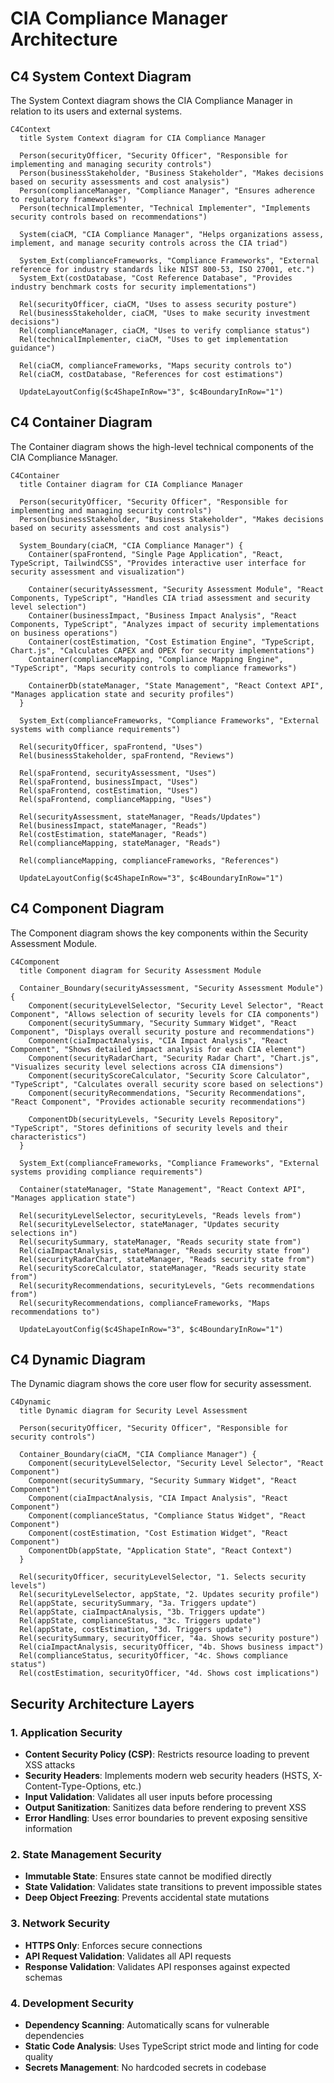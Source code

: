 # CIA Compliance Manager Architecture

## C4 System Context Diagram

The System Context diagram shows the CIA Compliance Manager in relation to its users and external systems.

```mermaid
C4Context
  title System Context diagram for CIA Compliance Manager

  Person(securityOfficer, "Security Officer", "Responsible for implementing and managing security controls")
  Person(businessStakeholder, "Business Stakeholder", "Makes decisions based on security assessments and cost analysis")
  Person(complianceManager, "Compliance Manager", "Ensures adherence to regulatory frameworks")
  Person(technicalImplementer, "Technical Implementer", "Implements security controls based on recommendations")

  System(ciaCM, "CIA Compliance Manager", "Helps organizations assess, implement, and manage security controls across the CIA triad")

  System_Ext(complianceFrameworks, "Compliance Frameworks", "External reference for industry standards like NIST 800-53, ISO 27001, etc.")
  System_Ext(costDatabase, "Cost Reference Database", "Provides industry benchmark costs for security implementations")

  Rel(securityOfficer, ciaCM, "Uses to assess security posture")
  Rel(businessStakeholder, ciaCM, "Uses to make security investment decisions")
  Rel(complianceManager, ciaCM, "Uses to verify compliance status")
  Rel(technicalImplementer, ciaCM, "Uses to get implementation guidance")

  Rel(ciaCM, complianceFrameworks, "Maps security controls to")
  Rel(ciaCM, costDatabase, "References for cost estimations")

  UpdateLayoutConfig($c4ShapeInRow="3", $c4BoundaryInRow="1")
```

## C4 Container Diagram

The Container diagram shows the high-level technical components of the CIA Compliance Manager.

```mermaid
C4Container
  title Container diagram for CIA Compliance Manager

  Person(securityOfficer, "Security Officer", "Responsible for implementing and managing security controls")
  Person(businessStakeholder, "Business Stakeholder", "Makes decisions based on security assessments and cost analysis")

  System_Boundary(ciaCM, "CIA Compliance Manager") {
    Container(spaFrontend, "Single Page Application", "React, TypeScript, TailwindCSS", "Provides interactive user interface for security assessment and visualization")

    Container(securityAssessment, "Security Assessment Module", "React Components, TypeScript", "Handles CIA triad assessment and security level selection")
    Container(businessImpact, "Business Impact Analysis", "React Components, TypeScript", "Analyzes impact of security implementations on business operations")
    Container(costEstimation, "Cost Estimation Engine", "TypeScript, Chart.js", "Calculates CAPEX and OPEX for security implementations")
    Container(complianceMapping, "Compliance Mapping Engine", "TypeScript", "Maps security controls to compliance frameworks")

    ContainerDb(stateManager, "State Management", "React Context API", "Manages application state and security profiles")
  }

  System_Ext(complianceFrameworks, "Compliance Frameworks", "External systems with compliance requirements")

  Rel(securityOfficer, spaFrontend, "Uses")
  Rel(businessStakeholder, spaFrontend, "Reviews")

  Rel(spaFrontend, securityAssessment, "Uses")
  Rel(spaFrontend, businessImpact, "Uses")
  Rel(spaFrontend, costEstimation, "Uses")
  Rel(spaFrontend, complianceMapping, "Uses")

  Rel(securityAssessment, stateManager, "Reads/Updates")
  Rel(businessImpact, stateManager, "Reads")
  Rel(costEstimation, stateManager, "Reads")
  Rel(complianceMapping, stateManager, "Reads")

  Rel(complianceMapping, complianceFrameworks, "References")

  UpdateLayoutConfig($c4ShapeInRow="3", $c4BoundaryInRow="1")
```

## C4 Component Diagram

The Component diagram shows the key components within the Security Assessment Module.

```mermaid
C4Component
  title Component diagram for Security Assessment Module

  Container_Boundary(securityAssessment, "Security Assessment Module") {
    Component(securityLevelSelector, "Security Level Selector", "React Component", "Allows selection of security levels for CIA components")
    Component(securitySummary, "Security Summary Widget", "React Component", "Displays overall security posture and recommendations")
    Component(ciaImpactAnalysis, "CIA Impact Analysis", "React Component", "Shows detailed impact analysis for each CIA element")
    Component(securityRadarChart, "Security Radar Chart", "Chart.js", "Visualizes security level selections across CIA dimensions")
    Component(securityScoreCalculator, "Security Score Calculator", "TypeScript", "Calculates overall security score based on selections")
    Component(securityRecommendations, "Security Recommendations", "React Component", "Provides actionable security recommendations")

    ComponentDb(securityLevels, "Security Levels Repository", "TypeScript", "Stores definitions of security levels and their characteristics")
  }

  System_Ext(complianceFrameworks, "Compliance Frameworks", "External systems providing compliance requirements")

  Container(stateManager, "State Management", "React Context API", "Manages application state")

  Rel(securityLevelSelector, securityLevels, "Reads levels from")
  Rel(securityLevelSelector, stateManager, "Updates security selections in")
  Rel(securitySummary, stateManager, "Reads security state from")
  Rel(ciaImpactAnalysis, stateManager, "Reads security state from")
  Rel(securityRadarChart, stateManager, "Reads security state from")
  Rel(securityScoreCalculator, stateManager, "Reads security state from")
  Rel(securityRecommendations, securityLevels, "Gets recommendations from")
  Rel(securityRecommendations, complianceFrameworks, "Maps recommendations to")

  UpdateLayoutConfig($c4ShapeInRow="3", $c4BoundaryInRow="1")
```

## C4 Dynamic Diagram

The Dynamic diagram shows the core user flow for security assessment.

```mermaid
C4Dynamic
  title Dynamic diagram for Security Level Assessment

  Person(securityOfficer, "Security Officer", "Responsible for security controls")

  Container_Boundary(ciaCM, "CIA Compliance Manager") {
    Component(securityLevelSelector, "Security Level Selector", "React Component")
    Component(securitySummary, "Security Summary Widget", "React Component")
    Component(ciaImpactAnalysis, "CIA Impact Analysis", "React Component")
    Component(complianceStatus, "Compliance Status Widget", "React Component")
    Component(costEstimation, "Cost Estimation Widget", "React Component")
    ComponentDb(appState, "Application State", "React Context")
  }

  Rel(securityOfficer, securityLevelSelector, "1. Selects security levels")
  Rel(securityLevelSelector, appState, "2. Updates security profile")
  Rel(appState, securitySummary, "3a. Triggers update")
  Rel(appState, ciaImpactAnalysis, "3b. Triggers update")
  Rel(appState, complianceStatus, "3c. Triggers update")
  Rel(appState, costEstimation, "3d. Triggers update")
  Rel(securitySummary, securityOfficer, "4a. Shows security posture")
  Rel(ciaImpactAnalysis, securityOfficer, "4b. Shows business impact")
  Rel(complianceStatus, securityOfficer, "4c. Shows compliance status")
  Rel(costEstimation, securityOfficer, "4d. Shows cost implications")
```

## Security Architecture Layers

### 1. Application Security

- **Content Security Policy (CSP)**: Restricts resource loading to prevent XSS attacks
- **Security Headers**: Implements modern web security headers (HSTS, X-Content-Type-Options, etc.)
- **Input Validation**: Validates all user inputs before processing
- **Output Sanitization**: Sanitizes data before rendering to prevent XSS
- **Error Handling**: Uses error boundaries to prevent exposing sensitive information

### 2. State Management Security

- **Immutable State**: Ensures state cannot be modified directly
- **State Validation**: Validates state transitions to prevent impossible states
- **Deep Object Freezing**: Prevents accidental state mutations

### 3. Network Security

- **HTTPS Only**: Enforces secure connections
- **API Request Validation**: Validates all API requests
- **Response Validation**: Validates API responses against expected schemas

### 4. Development Security

- **Dependency Scanning**: Automatically scans for vulnerable dependencies
- **Static Code Analysis**: Uses TypeScript strict mode and linting for code quality
- **Secrets Management**: No hardcoded secrets in codebase

